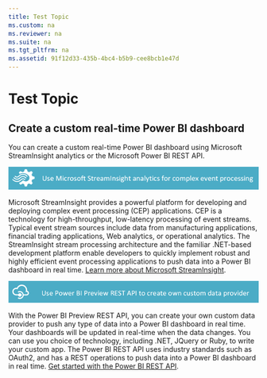 ```yaml
---
title: Test Topic
ms.custom: na
ms.reviewer: na
ms.suite: na
ms.tgt_pltfrm: na
ms.assetid: 91f12d33-435b-4bc4-b5b9-cee8bcb1e47d
---
```

# Test Topic
## Create a custom real-time Power BI dashboard

You can create a custom real-time Power BI dashboard using Microsoft StreamInsight analytics or the Microsoft Power BI REST API. 

![SI](../Image/StreamInsight.png)
    
Microsoft StreamInsight provides a powerful platform for developing and deploying complex event processing (CEP) applications. CEP is a technology for high-throughput, low-latency processing of event streams. Typical event stream sources include data from manufacturing applications, financial trading applications, Web analytics, or operational analytics. The StreamInsight stream processing architecture and the familiar .NET-based development platform enable developers to quickly implement robust and highly efficient event processing applications to push data into a Power BI dashboard in real time. [Learn more about Microsoft StreamInsight](https://technet.microsoft.com/en-us/library/ee362541.aspx).

![REST](../Image/REST_API_Logo.png)

With the Power BI Preview REST API, you can create your own custom data provider to push any type of data into a Power BI dashboard in real time.  Your dashboards will be updated in real-time when the data changes. You can use you choice of technology, including .NET, JQuery or Ruby, to write your custom app. The Power BI REST API uses industry standards such as OAuth2, and has a REST operations to push data into a Power BI dashboard in real time. [Get started with the Power BI REST API](https://msdn.microsoft.com/en-us/powerbi/dn874029.aspx). 
